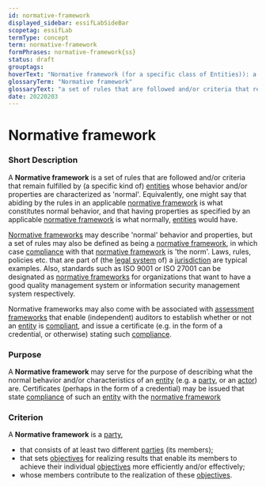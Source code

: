 ```yaml
---
id: normative-framework
displayed_sidebar: essifLabSideBar
scopetag: essifLab
termType: concept
term: normative-framework
formPhrases: normative-framework{ss}
status: draft
grouptags:
hoverText: "Normative framework (for a specific class of Entities)): a set of rules that are followed and/or criteria that remain fulfilled by (a specific kind of) Entities whose behavior and/or properties are characterized as 'normal'."
glossaryTerm: "Normative framework"
glossaryText: "a set of rules that are followed and/or criteria that remain fulfilled by (a specific kind of) [entities](@) whose behavior and/or properties are characterized as 'normal'."
date: 20220203
---
```


# Normative framework


### Short Description

A **Normative framework** is a set of rules that are followed and/or criteria that remain fulfilled by (a specific kind of) [entities](@) whose behavior and/or properties are characterized as 'normal'. Equivalently, one might say that abiding by the rules in an applicable [normative framework](@) is what constitutes normal behavior, and that having properties as specified by an applicable [normative framework](@) is what normally, [entities](@) would have.

[Normative frameworks](normative-framework@) may describe 'normal' behavior and properties, but a set of rules may also be defined as being a [normative framework](@), in which case [compliance](@) with that [normative framework](@) is 'the norm'. Laws, rules, policies etc. that are part of (the [legal system](@) of) a [jurisdiction](@) are typical examples. Also, standards such as ISO 9001 or ISO 27001 can be designated as [normative frameworks](normative-framework@) for organizations that want to have a good quality management system or information security management system respectively.

Normative frameworks may also come with be associated with [assessment frameworks](assessment-framework@) that enable (independent) auditors to establish whether or not an [entity](@) is [compliant](compliance@), and issue a certificate (e.g. in the form of a credential, or otherwise) stating such [compliance](@).

### Purpose

A **Normative framework** may serve for the purpose of describing what the normal behavior and/or characteristics of an [entity](@) (e.g. a [party](@), or an [actor](@)) are. Certificates (perhaps in the form of a credential) may be issued that state [compliance](@) of such an [entity](@) with the [normative framework](@)

### Criterion

A **Normative framework** is a [party](@),
- that consists of at least two different [parties](@) (its members);
- that sets [objectives](@) for realizing results that enable its members to achieve their individual [objectives](@) more efficiently and/or effectively;
- whose members contribute to the realization of these [objectives](@).
